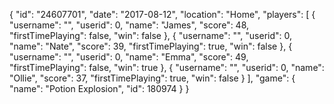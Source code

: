 {
  "id": "24607701",
  "date": "2017-08-12",
  "location": "Home",
  "players": [
    {
      "username": "",
      "userid": 0,
      "name": "James",
      "score": 48,
      "firstTimePlaying": false,
      "win": false
    },
    {
      "username": "",
      "userid": 0,
      "name": "Nate",
      "score": 39,
      "firstTimePlaying": true,
      "win": false
    },
    {
      "username": "",
      "userid": 0,
      "name": "Emma",
      "score": 49,
      "firstTimePlaying": false,
      "win": true
    },
    {
      "username": "",
      "userid": 0,
      "name": "Ollie",
      "score": 37,
      "firstTimePlaying": true,
      "win": false
    }
  ],
  "game": {
    "name": "Potion Explosion",
    "id": 180974
  }
}
